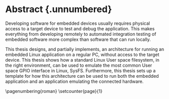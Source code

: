 # Abstract {.unnumbered}

<!-- This is the abstract -->

Developing software for embedded devices usually requires physical access to a target device to test and debug the application. This makes everything from developing remotely to automated integration testing of embedded software more complex than software that can run locally.

This thesis designs, and partially implements, an architecture for running an embedded Linux application on a regular PC, without access to the target device. This thesis shows how a standard Linux User space filesystem, in the right environment, can be used to emulate the most common User space GPIO interface in Linux, SysFS. Furthermore, this thesis sets up a template for how this architecture can be used to run both the embedded application and an application emulating the connected hardware.

\pagenumbering{roman}
\setcounter{page}{1}
